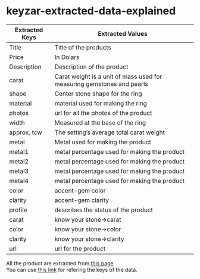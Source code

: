 # keyzar-extracted-data-explained

| Extracted Keys | Extracted Values |
| - |  - |
| Title | Title of the products |
| Price |       In Dolars |
| Description | Description of the product |
| carat | Carat weight is a unit of mass used for measuring gemstones and pearls |
| shape | Center stone shape  for the ring |
| material | material used for making the ring |
| photos | url for all the photos of the product |
| width | Measured at the base of the ring|
|approx. tcw|The setting’s average total carat weight|
|metal| Metal used for making the product |
|metal1| metal percentage used for making the product|
|metal2| metal percentage used for making the product|
|metal3| metal percentage used for making the product|
|metal4| metal percentage used for making the product|
|color | accent-gem color|
|clarity|accent-gem clarity|
|profile| describes the status of the product|
|carat| know your stone->carat|
|color|know your stone->color|
|clarity|know your stone->clarity|
|url| url for the product|


All the product are extracted from [this page](https://keyzarjewelry.com/collections/preset-lab-diamond-engagement-rings?center_stone_shape=Round)  
You can use [this link](https://keyzarjewelry.com/products/the-low-profile-kamellie-setting-round-14k-white-gold-solitaire-2-carat-lab-diamond) for refering the keys of the data.
